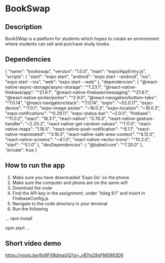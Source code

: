 # BookSwap

## Description

BookSWap is a platform for students which hopes to create an environment where students can sell and purchase study books.

## Dependencies

{
"name": "bookswap",
"version": "1.0.0",
"main": "expo/AppEntry.js",
"scripts": {
"start": "expo start",
"android": "expo start --android",
"ios": "expo start --ios",
"web": "expo start --web"
},
"dependencies": {
"@react-native-async-storage/async-storage": "^1.23.1",
"@react-native-firebase/app": "^21.6.1",
"@react-native-firebase/messaging": "^21.6.1",
"@react-native-picker/picker": "^2.9.0",
"@react-navigation/bottom-tabs": "^7.0.14",
"@react-navigation/stack": "^7.0.14",
"expo": "~52.0.17",
"expo-device": "^7.0.1",
"expo-image-picker": "~16.0.3",
"expo-location": "~18.0.3",
"expo-notifications": "^0.29.11",
"expo-status-bar": "~2.0.0",
"firebase": "^11.0.2",
"react": "18.3.1",
"react-native": "0.76.3",
"react-native-gesture-handler": "~2.20.2",
"react-native-get-random-values": "^1.11.0",
"react-native-maps": "1.18.0",
"react-native-push-notification": "^8.1.1",
"react-native-reanimated": "^3.16.3",
"react-native-safe-area-context": "^4.12.0",
"react-native-screens": "~4.1.0",
"react-native-vector-icons": "^10.2.0",
"start": "^5.1.0"
},
"devDependencies": {
"@babel/core": "^7.20.0"
},
"private": true
}

## How to run the app

1. Make sure you have downloaded 'Expo Go' on the phone
2. Make sure the computer and phone are on the same wifi
3. Download the code
4. Find the API key in the assignment, under "bilag 9.1" and insert in FirebaseConfig.js
5. Navigate to the code directory in your terminal
6. Run the following

...
npm install

npm start
...

## Short video demo

https://youtu.be/6q9FXBdmaGQ?si=_vB7mZ8gFM0983D6
